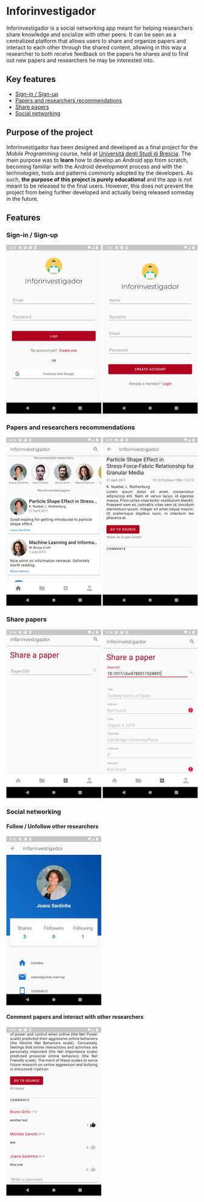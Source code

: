 # Inforinvestigador
Inforinvestigador is a social networking app meant for helping researchers share knowledge and socialize with other peers. It can be seen as a centralized platform that allows users to share and organize papers and interact to each other through the shared content, allowing in this way a researcher to both receive feedback on the papers he shares and to find out new papers and researchers he may be interested into. 

## Key features
* [Sign-in / Sign-up](#sign-in--sign-up)
* [Papers and researchers recommendations](#Papers-and-researchers-recommendations)
* [Share papers]()
* [Social networking](#social-networking)

## Purpose of the project
Inforinvestigador has been designed and developed as a final project for the *Mobile Programming* course, held at [Università degli Studi di Brescia](www.unibs.it). The main purpose was to **learn** how to develop an Android app from scratch, becoming familiar with the Android development process and with the technologies, tools and patterns commonly adopted by the developers. As such, **the purpose of this project is purely educational** and the app is not meant to be released to the final users. However, this does not prevent the project from being further developed and actually being released someday in the future.  

## Features
### Sign-in / Sign-up
<img src="github-images/login.png" width="250"/> <img src="github-images/registration.png" width="250"/>  

### Papers and researchers recommendations
<img src="github-images/homefeed.png" width="250"/> <img src="github-images/paper-detail.png" width="250"/> 

### Share papers
<img src="github-images/share-1.png" width="250"/>
<img src="github-images/share-2.png" width="250"/>

### Social networking
#### Follow / Unfollow other researchers
<img src="github-images/profile.png" width="250"/>

#### Comment papers and interact with other researchers
<img src="github-images/paper-detail-comments.png" width="250"/>